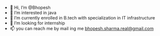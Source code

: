 - 👋 Hi, I’m @Bhopesh
- 👀 I’m interested in java
- 🌱 I’m currently enrolled in B.tech with specialization in IT infrastructure
- 💞️ I’m looking for internship
- 📫 you can reach me by mail ing me bhopesh.sharma.real@gmail.com

<!---
Bhopesh/Bhopesh is a ✨ special ✨ repository because its `README.md` (this file) appears on your GitHub profile.
You can click the Preview link to take a look at your changes.
--->

